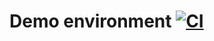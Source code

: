 # Demo environment  [![CI](https://github.com/harbur/demo-environment/workflows/CI/badge.svg)](https://github.com/harbur/demo-environment/actions)

